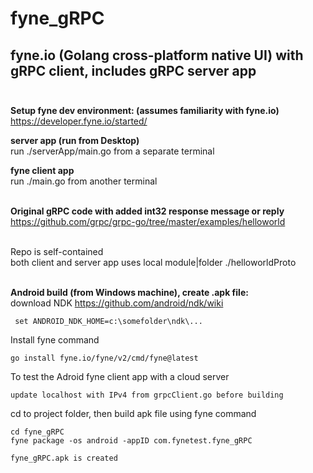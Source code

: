 # fyne_gRPC
## fyne.io (Golang cross-platform native UI) with gRPC client, includes gRPC server app <br/> <br/>


**Setup fyne dev environment: (assumes familiarity with fyne.io)** <br/>
  https://developer.fyne.io/started/ 


**server app (run from Desktop)** <br/>
run ./serverApp/main.go from a separate terminal


**fyne client app**  <br/>
run ./main.go from another terminal <br/><br/>


**Original gRPC code with added int32 response message or reply** <br/>
  https://github.com/grpc/grpc-go/tree/master/examples/helloworld  <br/><br/>
  

Repo is self-contained  <br/>
both client and server app uses local module|folder ./helloworldProto <br/><br/>


**Android build (from Windows machine), create .apk file:** <br/>
 download NDK 
https://github.com/android/ndk/wiki
~~~
 set ANDROID_NDK_HOME=c:\somefolder\ndk\...
~~~
Install fyne command <br/>
~~~
go install fyne.io/fyne/v2/cmd/fyne@latest
~~~


To test the Adroid fyne client app with a cloud server

~~~
update localhost with IPv4 from grpcClient.go before building
~~~

cd to project folder, then build apk file using fyne command
~~~
cd fyne_gRPC 
fyne package -os android -appID com.fynetest.fyne_gRPC
~~~
~~~
fyne_gRPC.apk is created
~~~
